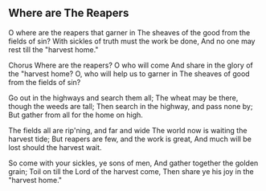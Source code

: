 ## Where are The Reapers

O where are the reapers that garner in
The sheaves of the good from the fields of sin?
With sickles of truth must the work be done,
And no one may rest till the "harvest home."

Chorus
Where are the reapers?
O who will come
And share in the glory of the "harvest home?
O, who will help us to garner in
The sheaves of good from the fields of sin?

Go out in the highways and search them all;
The wheat may be there, though the weeds are tall;
Then search in the highway, and pass none by;
But gather from all for the home on high. 

The fields all are rip'ning, and far and wide
The world now is waiting the harvest tide;
But reapers are few, and the work is great,
And much will be lost should the harvest wait.

So come with your sickles, ye sons of men,
And gather together the golden grain;
Toil on till the Lord of the harvest come,
Then share ye his joy in the "harvest home."